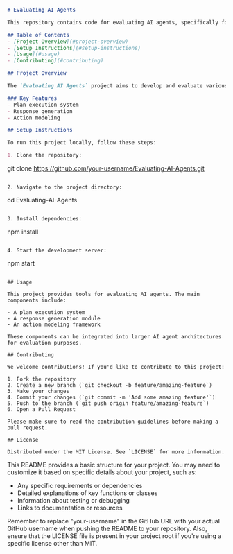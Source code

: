 
```markdown
# Evaluating AI Agents

This repository contains code for evaluating AI agents, specifically focusing on React-based implementations.

## Table of Contents
- [Project Overview](#project-overview)
- [Setup Instructions](#setup-instructions)
- [Usage](#usage)
- [Contributing](#contributing)

## Project Overview

The `Evaluating AI Agents` project aims to develop and evaluate various AI agents using React as the primary framework. It includes components for planning, execution, and response handling.

### Key Features
- Plan execution system
- Response generation
- Action modeling

## Setup Instructions

To run this project locally, follow these steps:

1. Clone the repository:
   ```
   git clone https://github.com/your-username/Evaluating-AI-Agents.git
   ```

2. Navigate to the project directory:
   ```
   cd Evaluating-AI-Agents
   ```

3. Install dependencies:
   ```
   npm install
   ```

4. Start the development server:
   ```
   npm start
   ```

## Usage

This project provides tools for evaluating AI agents. The main components include:

- A plan execution system
- A response generation module
- An action modeling framework

These components can be integrated into larger AI agent architectures for evaluation purposes.

## Contributing

We welcome contributions! If you'd like to contribute to this project:

1. Fork the repository
2. Create a new branch (`git checkout -b feature/amazing-feature`)
3. Make your changes
4. Commit your changes (`git commit -m 'Add some amazing feature'`)
5. Push to the branch (`git push origin feature/amazing-feature`)
6. Open a Pull Request

Please make sure to read the contribution guidelines before making a pull request.

## License

Distributed under the MIT License. See `LICENSE` for more information.
```

This README provides a basic structure for your project. You may need to customize it based on specific details about your project, such as:

- Any specific requirements or dependencies
- Detailed explanations of key functions or classes
- Information about testing or debugging
- Links to documentation or resources

Remember to replace "your-username" in the GitHub URL with your actual GitHub username when pushing the README to your repository. Also, ensure that the LICENSE file is present in your project root if you're using a specific license other than MIT.
